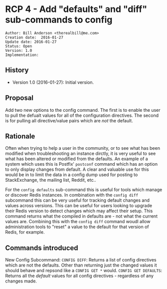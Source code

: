 RCP 4 - Add "defaults" and "diff" sub-commands to config
===

```
Author: Bill Anderson <therealbill@me.com>
Creation date:  2016-01-27
Update date: 2016-01-27
Status: Open
Version: 1.0
Implementation: 
```

History
---

* Version 1.0 (2016-01-27): Initial version.


Proposal 
---
Add two new options to the config command. The first is to enable the user to
pull the defualt values for all of the configuration directives. The second is
for pulling all directive/value pairs which are *not* the default.


Rationale
---

Often when trying to help a user in the community, or to see what has been
modified when troubleshooting an instance dirctly, it is very useful to see
what has been altered or modified from the defaults. An example of a system
which uses this is Postfix' `postconf` command which has an option to only
display changes from default. A clear and valuable use for this would be in to
limit the data in a config dump used for posting to StackExchange, the mailing
list, Reddit, etc.. 

For the `config defaults` sub-command this is useful for tools which manage or
discover Redis instances. In combination with the `config diff` subcommand this
can be very useful for tracking default changes and values across versions.
This can be useful for users looking to upgrade their Redis version to detect
changes which may affect their setup. This command returns what the compiled in
defaults are - not what the current values are. Combining this with the `config
diff` command woudl allow administration tools to "reset" a value to the
default for that version of Redis, for example.


Commands introduced
---

New Config Subcommand: 
`CONFIG DIFF`: Returns a list of config directives which are not the defaults.
Other than returning just the changed values it should behave and repsond like
a `CONFIG GET *` would.
`CONFIG GET DEFAULTS`: Returns all the *default* values for all config
directives - regardless of any changes made.


